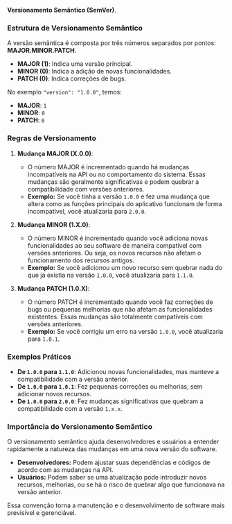 **Versionamento Semântico (SemVer)**.

### Estrutura de Versionamento Semântico

A versão semântica é composta por três números separados por pontos: **MAJOR.MINOR.PATCH**.

- **MAJOR (1)**: Indica uma versão principal.
- **MINOR (0)**: Indica a adição de novas funcionalidades.
- **PATCH (0)**: Indica correções de bugs.

No exemplo `"version": "1.0.0"`, temos:
- **MAJOR**: `1`
- **MINOR**: `0`
- **PATCH**: `0`

### Regras de Versionamento

1. **Mudança MAJOR (X.0.0)**:
   - O número MAJOR é incrementado quando há mudanças incompatíveis na API ou no comportamento do sistema. Essas mudanças são geralmente significativas e podem quebrar a compatibilidade com versões anteriores.
   - **Exemplo:** Se você tinha a versão `1.0.0` e fez uma mudança que altera como as funções principais do aplicativo funcionam de forma incompatível, você atualizaria para `2.0.0`.

2. **Mudança MINOR (1.X.0)**:
   - O número MINOR é incrementado quando você adiciona novas funcionalidades ao seu software de maneira compatível com versões anteriores. Ou seja, os novos recursos não afetam o funcionamento dos recursos antigos.
   - **Exemplo:** Se você adicionou um novo recurso sem quebrar nada do que já existia na versão `1.0.0`, você atualizaria para `1.1.0`.

3. **Mudança PATCH (1.0.X)**:
   - O número PATCH é incrementado quando você faz correções de bugs ou pequenas melhorias que não afetam as funcionalidades existentes. Essas mudanças são totalmente compatíveis com versões anteriores.
   - **Exemplo:** Se você corrigiu um erro na versão `1.0.0`, você atualizaria para `1.0.1`.

### Exemplos Práticos

- **De `1.0.0` para `1.1.0`**: Adicionou novas funcionalidades, mas manteve a compatibilidade com a versão anterior.
- **De `1.0.0` para `1.0.1`**: Fez pequenas correções ou melhorias, sem adicionar novos recursos.
- **De `1.0.0` para `2.0.0`**: Fez mudanças significativas que quebram a compatibilidade com a versão `1.x.x`.

### Importância do Versionamento Semântico
O versionamento semântico ajuda desenvolvedores e usuários a entender rapidamente a natureza das mudanças em uma nova versão do software.

- **Desenvolvedores:** Podem ajustar suas dependências e códigos de acordo com as mudanças na API.
- **Usuários:** Podem saber se uma atualização pode introduzir novos recursos, melhorias, ou se há o risco de quebrar algo que funcionava na versão anterior.

Essa convenção torna a manutenção e o desenvolvimento de software mais previsível e gerenciável.
